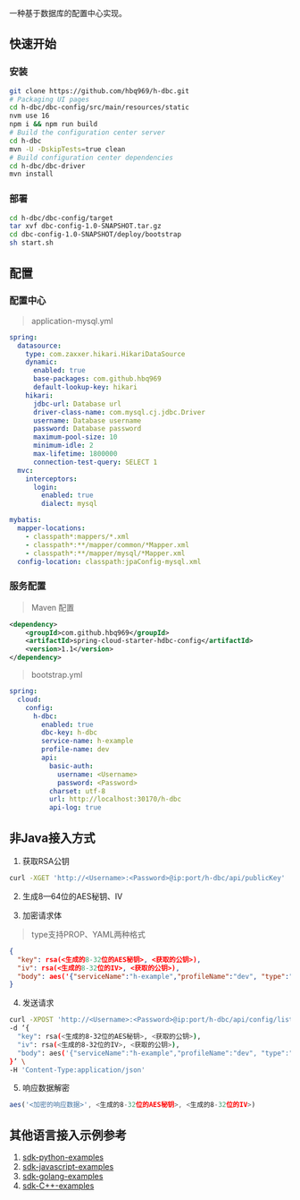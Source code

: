 一种基于数据库的配置中心实现。



## 快速开始
### 安装
```bash
git clone https://github.com/hbq969/h-dbc.git
# Packaging UI pages
cd h-dbc/dbc-config/src/main/resources/static
nvm use 16 
npm i && npm run build
# Build the configuration center server
cd h-dbc 
mvn -U -DskipTests=true clean
# Build configuration center dependencies
cd h-dbc/dbc-driver
mvn install
```

### 部署
```bash
cd h-dbc/dbc-config/target
tar xvf dbc-config-1.0-SNAPSHOT.tar.gz
cd dbc-config-1.0-SNAPSHOT/deploy/bootstrap
sh start.sh
```





## 配置
### 配置中心
> application-mysql.yml
```yaml
spring:
  datasource:
    type: com.zaxxer.hikari.HikariDataSource
    dynamic:
      enabled: true
      base-packages: com.github.hbq969
      default-lookup-key: hikari
    hikari:
      jdbc-url: Database url
      driver-class-name: com.mysql.cj.jdbc.Driver
      username: Database username
      password: Database password
      maximum-pool-size: 10
      minimum-idle: 2
      max-lifetime: 1800000
      connection-test-query: SELECT 1
  mvc:
    interceptors:
      login:
        enabled: true
        dialect: mysql

mybatis:
  mapper-locations:
    - classpath*:mappers/*.xml
    - classpath*:**/mapper/common/*Mapper.xml
    - classpath*:**/mapper/mysql/*Mapper.xml
  config-location: classpath:jpaConfig-mysql.xml
```

### 服务配置

> Maven 配置
```xml
<dependency>
    <groupId>com.github.hbq969</groupId>
    <artifactId>spring-cloud-starter-hdbc-config</artifactId>
    <version>1.1</version>
</dependency>
```

> bootstrap.yml 
```yaml
spring:
  cloud:
    config:
      h-dbc:
        enabled: true
        dbc-key: h-dbc
        service-name: h-example
        profile-name: dev
        api:
          basic-auth:
            username: <Username>
            password: <Password>
          charset: utf-8
          url: http://localhost:30170/h-dbc
          api-log: true
```



## 非Java接入方式
1. 获取RSA公钥
```bash
curl -XGET 'http://<Username>:<Password>@ip:port/h-dbc/api/publicKey'
```

2. 生成8—64位的AES秘钥、IV

3. 加密请求体
> type支持PROP、YAML两种格式
```json
{
  "key": rsa(<生成的8-32位的AES秘钥>, <获取的公钥>),
  "iv": rsa(<生成的8-32位的IV>, <获取的公钥>),
  "body": aes('{"serviceName":"h-example","profileName":"dev", "type":"YAML"}',<生成的8-32位的AES秘钥>, <生成的8-32位的IV>)
}
```

4. 发送请求
```bash
curl -XPOST 'http://<Username>:<Password>@ip:port/h-dbc/api/config/list' \
-d ‘{
  "key": rsa(<生成的8-32位的AES秘钥>, <获取的公钥>),
  "iv": rsa(<生成的8-32位的IV>, <获取的公钥>),
  "body": aes('{"serviceName":"h-example","profileName":"dev", "type":"YAML"}',<生成的8-32位的AES秘钥>, <生成的8-32位的IV>)
}’ \
-H 'Content-Type:application/json'
```
5. 响应数据解密
```javascript
aes('<加密的响应数据>', <生成的8-32位的AES秘钥>, <生成的8-32位的IV>)
```

## 其他语言接入示例参考

1. [sdk-python-examples](./sdk/python/dbc-sdk-python.zip)
2. [sdk-javascript-examples](./sdk/javascript/dbc-sdk-javascript.zip)
3. [sdk-golang-examples](./sdk/golang/dbc-sdk-golang.zip)
4. [sdk-C++-examples](./sdk/C++/dbc-sdk-C++.zip)

